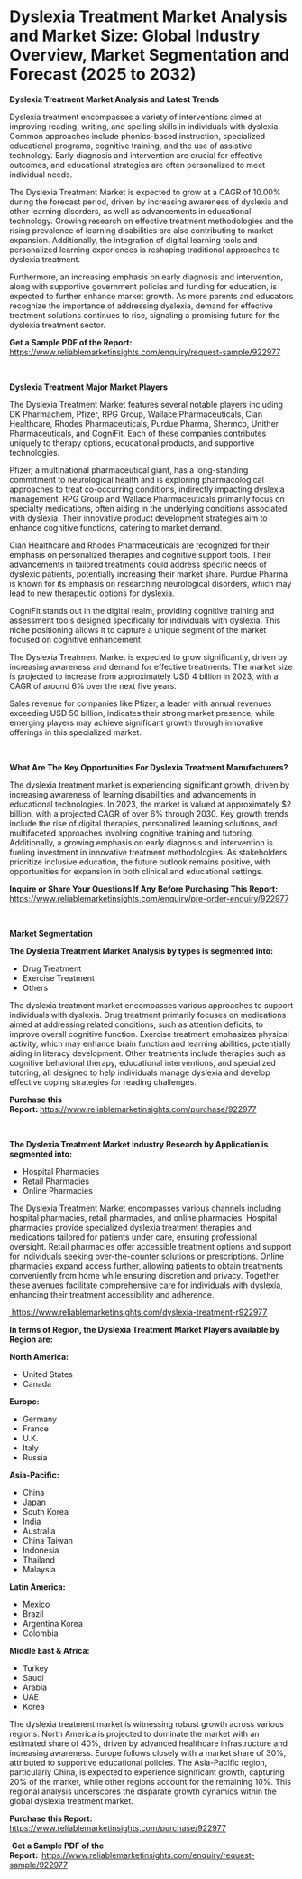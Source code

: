 <p><h1>Dyslexia Treatment Market Analysis and Market Size: Global Industry Overview, Market Segmentation and Forecast (2025 to 2032)</h1></p><p><strong>Dyslexia Treatment Market Analysis and Latest Trends</strong></p>
<p><p>Dyslexia treatment encompasses a variety of interventions aimed at improving reading, writing, and spelling skills in individuals with dyslexia. Common approaches include phonics-based instruction, specialized educational programs, cognitive training, and the use of assistive technology. Early diagnosis and intervention are crucial for effective outcomes, and educational strategies are often personalized to meet individual needs.</p><p>The Dyslexia Treatment Market is expected to grow at a CAGR of 10.00% during the forecast period, driven by increasing awareness of dyslexia and other learning disorders, as well as advancements in educational technology. Growing research on effective treatment methodologies and the rising prevalence of learning disabilities are also contributing to market expansion. Additionally, the integration of digital learning tools and personalized learning experiences is reshaping traditional approaches to dyslexia treatment.</p><p>Furthermore, an increasing emphasis on early diagnosis and intervention, along with supportive government policies and funding for education, is expected to further enhance market growth. As more parents and educators recognize the importance of addressing dyslexia, demand for effective treatment solutions continues to rise, signaling a promising future for the dyslexia treatment sector.</p></p>
<p><strong>Get a Sample PDF of the Report:&nbsp;</strong> <a href="https://www.reliablemarketinsights.com/enquiry/request-sample/922977?utm_campaign=2221&utm_medium=2&utm_source=Github&utm_content=ia&utm_term=16042025&utm_id=dyslexia-treatment">https://www.reliablemarketinsights.com/enquiry/request-sample/922977</a></p>
<p>&nbsp;</p>
<p><strong>Dyslexia Treatment Major Market Players</strong></p>
<p><p>The Dyslexia Treatment Market features several notable players including DK Pharmachem, Pfizer, RPG Group, Wallace Pharmaceuticals, Cian Healthcare, Rhodes Pharmaceuticals, Purdue Pharma, Shermco, Unither Pharmaceuticals, and CogniFit. Each of these companies contributes uniquely to therapy options, educational products, and supportive technologies.</p><p>Pfizer, a multinational pharmaceutical giant, has a long-standing commitment to neurological health and is exploring pharmacological approaches to treat co-occurring conditions, indirectly impacting dyslexia management. RPG Group and Wallace Pharmaceuticals primarily focus on specialty medications, often aiding in the underlying conditions associated with dyslexia. Their innovative product development strategies aim to enhance cognitive functions, catering to market demand.</p><p>Cian Healthcare and Rhodes Pharmaceuticals are recognized for their emphasis on personalized therapies and cognitive support tools. Their advancements in tailored treatments could address specific needs of dyslexic patients, potentially increasing their market share. Purdue Pharma is known for its emphasis on researching neurological disorders, which may lead to new therapeutic options for dyslexia.</p><p>CogniFit stands out in the digital realm, providing cognitive training and assessment tools designed specifically for individuals with dyslexia. This niche positioning allows it to capture a unique segment of the market focused on cognitive enhancement.</p><p>The Dyslexia Treatment Market is expected to grow significantly, driven by increasing awareness and demand for effective treatments. The market size is projected to increase from approximately USD 4 billion in 2023, with a CAGR of around 6% over the next five years.</p><p>Sales revenue for companies like Pfizer, a leader with annual revenues exceeding USD 50 billion, indicates their strong market presence, while emerging players may achieve significant growth through innovative offerings in this specialized market.</p></p>
<p>&nbsp;</p>
<p><strong>What Are The Key Opportunities For Dyslexia Treatment Manufacturers?</strong></p>
<p><p>The dyslexia treatment market is experiencing significant growth, driven by increasing awareness of learning disabilities and advancements in educational technologies. In 2023, the market is valued at approximately $2 billion, with a projected CAGR of over 6% through 2030. Key growth trends include the rise of digital therapies, personalized learning solutions, and multifaceted approaches involving cognitive training and tutoring. Additionally, a growing emphasis on early diagnosis and intervention is fueling investment in innovative treatment methodologies. As stakeholders prioritize inclusive education, the future outlook remains positive, with opportunities for expansion in both clinical and educational settings.</p></p>
<p><strong>Inquire or Share Your Questions If Any Before Purchasing This Report:</strong> <a href="https://www.reliablemarketinsights.com/enquiry/pre-order-enquiry/922977?utm_campaign=2221&utm_medium=2&utm_source=Github&utm_content=ia&utm_term=16042025&utm_id=dyslexia-treatment">https://www.reliablemarketinsights.com/enquiry/pre-order-enquiry/922977</a></p>
<p>&nbsp;</p>
<p><strong>Market Segmentation</strong></p>
<p><strong>The Dyslexia Treatment Market Analysis by types is segmented into:</strong></p>
<p><ul><li>Drug Treatment</li><li>Exercise Treatment</li><li>Others</li></ul></p>
<p><p>The dyslexia treatment market encompasses various approaches to support individuals with dyslexia. Drug treatment primarily focuses on medications aimed at addressing related conditions, such as attention deficits, to improve overall cognitive function. Exercise treatment emphasizes physical activity, which may enhance brain function and learning abilities, potentially aiding in literacy development. Other treatments include therapies such as cognitive behavioral therapy, educational interventions, and specialized tutoring, all designed to help individuals manage dyslexia and develop effective coping strategies for reading challenges.</p></p>
<p><strong>Purchase this Report:&nbsp;</strong><a href="https://www.reliablemarketinsights.com/purchase/922977?utm_campaign=2221&utm_medium=2&utm_source=Github&utm_content=ia&utm_term=16042025&utm_id=dyslexia-treatment">https://www.reliablemarketinsights.com/purchase/922977</a></p>
<p>&nbsp;</p>
<p><strong>The Dyslexia Treatment Market Industry Research by Application is segmented into:</strong></p>
<p><ul><li>Hospital Pharmacies</li><li>Retail Pharmacies</li><li>Online Pharmacies</li></ul></p>
<p><p>The Dyslexia Treatment Market encompasses various channels including hospital pharmacies, retail pharmacies, and online pharmacies. Hospital pharmacies provide specialized dyslexia treatment therapies and medications tailored for patients under care, ensuring professional oversight. Retail pharmacies offer accessible treatment options and support for individuals seeking over-the-counter solutions or prescriptions. Online pharmacies expand access further, allowing patients to obtain treatments conveniently from home while ensuring discretion and privacy. Together, these avenues facilitate comprehensive care for individuals with dyslexia, enhancing their treatment accessibility and adherence.</p></p>
<p><a href="https://www.reliablemarketinsights.com/dyslexia-treatment-r922977?utm_campaign=2221&utm_medium=2&utm_source=Github&utm_content=ia&utm_term=16042025&utm_id=dyslexia-treatment">&nbsp;https://www.reliablemarketinsights.com/dyslexia-treatment-r922977</a></p>
<p><strong>In terms of Region, the Dyslexia Treatment Market Players available by Region are:</strong></p>
<p>
    <p> <strong> North America: </strong>
        <ul>
            <li>United States</li>
            <li>Canada</li>
        </ul>
        </p> 
    <p> <strong> Europe: </strong>
        <ul>
            <li>Germany</li>
            <li>France</li>
            <li>U.K.</li>
            <li>Italy</li>
            <li>Russia</li>
        </ul>
        </p> 
    <p> <strong> Asia-Pacific: </strong>
        <ul>
            <li>China</li>
            <li>Japan</li>
            <li>South Korea</li>
            <li>India</li>
            <li>Australia</li>
            <li>China Taiwan</li>
            <li>Indonesia</li>
            <li>Thailand</li>
            <li>Malaysia</li>
        </ul>
        </p> 
    <p> <strong> Latin America: </strong>
        <ul>
            <li>Mexico</li>
            <li>Brazil</li>
            <li>Argentina Korea</li>
            <li>Colombia</li>
        </ul>
        </p> 
    <p> <strong> Middle East & Africa: </strong>
        <ul>
            <li>Turkey</li>
            <li>Saudi</li>
            <li>Arabia</li>
            <li>UAE</li>
            <li>Korea</li>
        </ul>
    </p>
    </p>
<p><p>The dyslexia treatment market is witnessing robust growth across various regions. North America is projected to dominate the market with an estimated share of 40%, driven by advanced healthcare infrastructure and increasing awareness. Europe follows closely with a market share of 30%, attributed to supportive educational policies. The Asia-Pacific region, particularly China, is expected to experience significant growth, capturing 20% of the market, while other regions account for the remaining 10%. This regional analysis underscores the disparate growth dynamics within the global dyslexia treatment market.</p></p>
<p><strong>Purchase this Report: </strong><a href="https://www.reliablemarketinsights.com/purchase/922977?utm_campaign=2221&utm_medium=2&utm_source=Github&utm_content=ia&utm_term=16042025&utm_id=dyslexia-treatment">https://www.reliablemarketinsights.com/purchase/922977</a></p>
<p>&nbsp;<strong>Get a Sample PDF of the Report:&nbsp;&nbsp;</strong><a href="https://www.reliablemarketinsights.com/enquiry/request-sample/922977?utm_campaign=2221&utm_medium=2&utm_source=Github&utm_content=ia&utm_term=16042025&utm_id=dyslexia-treatment">https://www.reliablemarketinsights.com/enquiry/request-sample/922977</a></p>
<p><strong></strong></p>
<p><p></p><p></p><p></p></p>